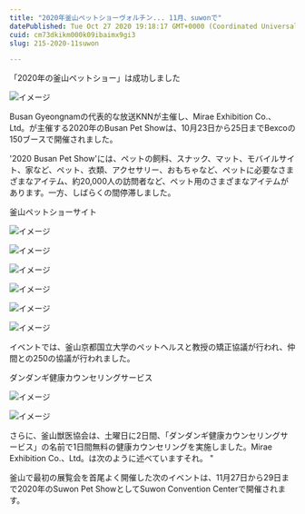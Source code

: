 ```yaml
---
title: "2020年釜山ペットショーヴォルチン... 11月、suwonで"
datePublished: Tue Oct 27 2020 19:18:17 GMT+0000 (Coordinated Universal Time)
cuid: cm73dkikm000k09ibaimx9gi3
slug: 215-2020-11suwon

---
```



「2020年の釜山ペットショー」は成功しました

![イメージ](https://cdn.hashnode.com/res/hashnode/image/upload/v1739453252565/560cdde0-0550-44ad-ad59-f67e7d554970.jpeg)

Busan Gyeongnamの代表的な放送KNNが主催し、Mirae Exhibition Co.、Ltd。が主催する2020年のBusan Pet Showは、10月23日から25日までBexcoの150ブースで開催されました。

'2020 Busan Pet Show'には、ペットの飼料、スナック、マット、モバイルサイト、家など、ペット、衣類、アクセサリー、おもちゃなど、ペットに必要なさまざまなアイテム、約20,000人の訪問者など、ペット用のさまざまなアイテムがあります。一方、しばらくの間停滞しました。

釜山ペットショーサイト

![イメージ](https://cdn.hashnode.com/res/hashnode/image/upload/v1739453255448/e4f46a1d-c055-4529-97a1-862e6432fc46.png)

![イメージ](https://cdn.hashnode.com/res/hashnode/image/upload/v1739453257839/b8513312-7e78-4394-87f1-c06c0c42afc0.jpeg)

![イメージ](https://cdn.hashnode.com/res/hashnode/image/upload/v1739453260985/494174cf-8b7d-4ecc-bd2e-b31726625f8a.png)

![イメージ](https://cdn.hashnode.com/res/hashnode/image/upload/v1739453264098/8088d9fa-c7ff-4723-8eb3-ea0e8491b280.jpeg)

![イメージ](https://cdn.hashnode.com/res/hashnode/image/upload/v1739453267447/077b9015-f67e-4031-a0fb-f1e83c7f740f.jpeg)

![イメージ](https://cdn.hashnode.com/res/hashnode/image/upload/v1739453270178/bb4cf06d-a2f3-4215-b0ac-ecfce8a761b8.jpeg)

イベントでは、釜山京都国立大学のペットヘルスと教授の矯正協議が行われ、仲間との250の協議が行われました。

ダンダンギ健康カウンセリングサービス

![イメージ](https://cdn.hashnode.com/res/hashnode/image/upload/v1739453272941/720616cf-868f-4d6a-a309-24436377aedf.jpeg)

![イメージ](https://cdn.hashnode.com/res/hashnode/image/upload/v1739453274977/95c429e2-3058-4a48-a3e5-a03c32fae391.jpeg)

さらに、釜山獣医協会は、土曜日に2日間、「ダンダンギ健康カウンセリングサービス」の名前で1日間無料の健康カウンセリングを実施しました。Mirae Exhibition Co.、Ltd。は次のように述べていますそれ。 "

釜山で最初の展覧会を首尾よく開催した次のイベントは、11月27日から29日まで2020年のSuwon Pet ShowとしてSuwon Convention Centerで開催されます。